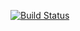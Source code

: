 [![Build Status](https://drone.io/github.com/dmillerw/MCPInterface/status.png)](https://drone.io/github.com/dmillerw/MCPInterface/latest)
